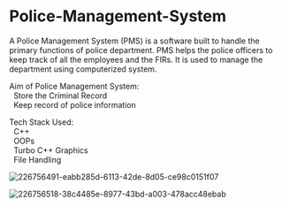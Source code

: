 # Police-Management-System

A Police Management System (PMS) is a software built to handle the primary functions of police department. PMS helps the police officers to keep track of all the employees and the FIRs. It is used to manage the department using computerized system. <br>

Aim of Police Management System: <br>
    &nbsp;  Store the Criminal Record <br>
    &nbsp;  Keep record of police information <br>

Tech Stack Used: <br>
    &nbsp;  C++ <br>
    &nbsp;  OOPs <br>
    &nbsp;  Turbo C++ Graphics <br>
    &nbsp;  File Handling <br>
    
    
![226756491-eabb285d-6113-42de-8d05-ce98c0151f07](https://user-images.githubusercontent.com/113262962/227019797-8bcdee99-40cb-4a67-8e34-ba5bd62f7db9.jpeg)


![226756518-38c4485e-8977-43bd-a003-478acc48ebab](https://user-images.githubusercontent.com/113262962/227019813-c87d3c01-0bf7-4483-a3b1-5c10b89a58e5.jpeg)
